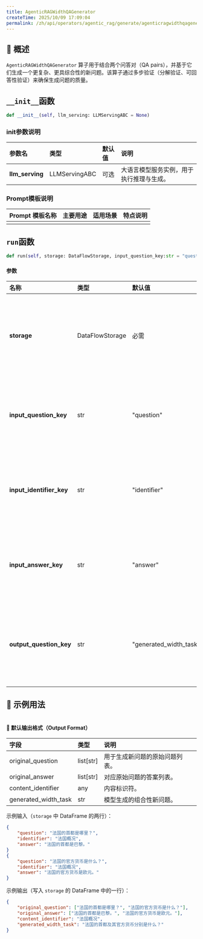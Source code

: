 ```yaml
---
title: AgenticRAGWidthQAGenerator
createTime: 2025/10/09 17:09:04
permalink: /zh/api/operators/agentic_rag/generate/agenticragwidthqagenerator/
---
```


## 📘 概述
`AgenticRAGWidthQAGenerator` 算子用于结合两个问答对（QA pairs），并基于它们生成一个更复杂、更具综合性的新问题。该算子通过多步验证（分解验证、可回答性验证）来确保生成问题的质量。

## `__init__`函数
```python
def __init__(self, llm_serving: LLMServingABC = None)
```
### init参数说明
| 参数名 | 类型 | 默认值 | 说明 |
| :--- | :--- | :--- | :--- |
| **llm_serving** | LLMServingABC | 可选 | 大语言模型服务实例，用于执行推理与生成。 |

### Prompt模板说明
| Prompt 模板名称 | 主要用途 | 适用场景 | 特点说明 |
| :--- | :--- | :--- | :--- |
| | | | |

## `run`函数
```python
def run(self, storage: DataFlowStorage, input_question_key:str = "question", input_identifier_key:str = "identifier", input_answer_key:str = "answer", output_question_key:str = "generated_width_task")
```
#### 参数
| 名称 | 类型 | 默认值 | 说明 |
| :--- | :--- | :--- | :--- |
| **storage** | DataFlowStorage | 必需 | 数据流存储实例，负责读取与写入数据。 |
| **input_question_key** | str | "question" | 输入列名，对应原始问题字段。 |
| **input_identifier_key** | str | "identifier" | 输入列名，对应内容标识符字段。 |
| **input_answer_key** | str | "answer" | 输入列名，对应原始答案字段。 |
| **output_question_key** | str | "generated_width_task" | 输出列名，对应生成的新问题字段。 |

## 🧠 示例用法
```python

```
#### 🧾 默认输出格式（Output Format）
| 字段 | 类型 | 说明 |
| :--- | :--- | :--- |
| original_question | list[str] | 用于生成新问题的原始问题列表。 |
| original_answer | list[str] | 对应原始问题的答案列表。 |
| content_identifier | any | 内容标识符。 |
| generated_width_task | str | 模型生成的组合性新问题。 |

示例输入（`storage` 中 DataFrame 的两行）：
```json
{
    "question": "法国的首都是哪里？",
    "identifier": "法国概况",
    "answer": "法国的首都是巴黎。"
}
{
    "question": "法国的官方货币是什么？",
    "identifier": "法国概况",
    "answer": "法国的官方货币是欧元。"
}
```
示例输出（写入 `storage` 的 DataFrame 中的一行）：
```json
{
    "original_question": ["法国的首都是哪里？", "法国的官方货币是什么？"],
    "original_answer": ["法国的首都是巴黎。", "法国的官方货币是欧元。"],
    "content_identifier": "法国概况",
    "generated_width_task": "法国的首都及其官方货币分别是什么？"
}
```

